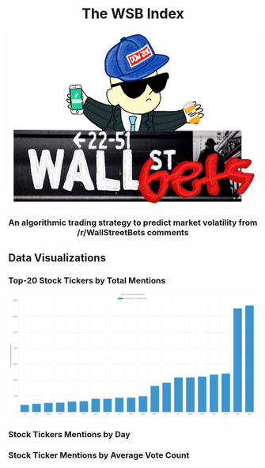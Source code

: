 <h1 align="center">The WSB Index</h1>

<p align="center">
<img src ="static/wsbLogo.png" height="350" width="500">
<h3 align="center">An algorithmic trading strategy to predict market volatility from /r/WallStreetBets comments</h3>
</p>

## Data Visualizations

### Top-20 Stock Tickers by Total Mentions

<p align="center">
<img src ="static/newTotalMentions.png">
</p>

### Stock Tickers Mentions by Day

### Stock Ticker Mentions by Average Vote Count
